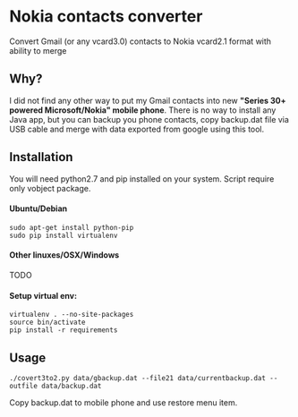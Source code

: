# Nokia contacts converter
Convert Gmail (or any vcard3.0) contacts to Nokia vcard2.1 format with ability to merge 

## Why?

I did not find any other way to put my Gmail contacts into new **"Series 30+ powered Microsoft/Nokia" mobile phone**. There is no way to install any Java app, but you can backup you phone contacts, copy backup.dat file via USB cable and merge with data exported from google using this tool.

## Installation

You will need python2.7 and pip installed on your system. Script require only vobject package.
#### Ubuntu/Debian
```
sudo apt-get install python-pip
sudo pip install virtualenv
```
#### Other linuxes/OSX/Windows
TODO

#### Setup virtual env:
```
virtualenv . --no-site-packages
source bin/activate
pip install -r requirements
```
## Usage

```
./covert3to2.py data/gbackup.dat --file21 data/currentbackup.dat --outfile data/backup.dat
```
Copy backup.dat to mobile phone and use restore menu item.
